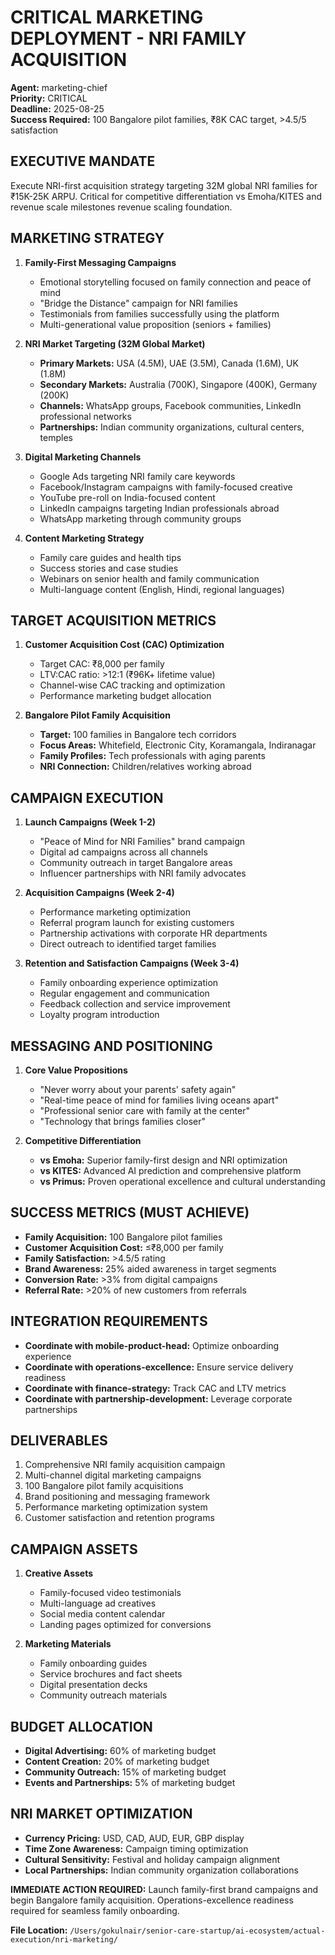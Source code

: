 # CRITICAL MARKETING DEPLOYMENT - NRI FAMILY ACQUISITION
**Agent:** marketing-chief  
**Priority:** CRITICAL  
**Deadline:** 2025-08-25  
**Success Required:** 100 Bangalore pilot families, ₹8K CAC target, >4.5/5 satisfaction

## EXECUTIVE MANDATE
Execute NRI-first acquisition strategy targeting 32M global NRI families for ₹15K-25K ARPU. Critical for competitive differentiation vs Emoha/KITES and revenue scale milestones revenue scaling foundation.

## MARKETING STRATEGY
1. **Family-First Messaging Campaigns**
   - Emotional storytelling focused on family connection and peace of mind
   - "Bridge the Distance" campaign for NRI families
   - Testimonials from families successfully using the platform
   - Multi-generational value proposition (seniors + families)

2. **NRI Market Targeting (32M Global Market)**
   - **Primary Markets:** USA (4.5M), UAE (3.5M), Canada (1.6M), UK (1.8M)
   - **Secondary Markets:** Australia (700K), Singapore (400K), Germany (200K)
   - **Channels:** WhatsApp groups, Facebook communities, LinkedIn professional networks
   - **Partnerships:** Indian community organizations, cultural centers, temples

3. **Digital Marketing Channels**
   - Google Ads targeting NRI family care keywords
   - Facebook/Instagram campaigns with family-focused creative
   - YouTube pre-roll on India-focused content
   - LinkedIn campaigns targeting Indian professionals abroad
   - WhatsApp marketing through community groups

4. **Content Marketing Strategy**
   - Family care guides and health tips
   - Success stories and case studies
   - Webinars on senior health and family communication
   - Multi-language content (English, Hindi, regional languages)

## TARGET ACQUISITION METRICS
1. **Customer Acquisition Cost (CAC) Optimization**
   - Target CAC: ₹8,000 per family
   - LTV:CAC ratio: >12:1 (₹96K+ lifetime value)
   - Channel-wise CAC tracking and optimization
   - Performance marketing budget allocation

2. **Bangalore Pilot Family Acquisition**
   - **Target:** 100 families in Bangalore tech corridors
   - **Focus Areas:** Whitefield, Electronic City, Koramangala, Indiranagar
   - **Family Profiles:** Tech professionals with aging parents
   - **NRI Connection:** Children/relatives working abroad

## CAMPAIGN EXECUTION
1. **Launch Campaigns (Week 1-2)**
   - "Peace of Mind for NRI Families" brand campaign
   - Digital ad campaigns across all channels
   - Community outreach in target Bangalore areas
   - Influencer partnerships with NRI family advocates

2. **Acquisition Campaigns (Week 2-4)**
   - Performance marketing optimization
   - Referral program launch for existing customers
   - Partnership activations with corporate HR departments
   - Direct outreach to identified target families

3. **Retention and Satisfaction Campaigns (Week 3-4)**
   - Family onboarding experience optimization
   - Regular engagement and communication
   - Feedback collection and service improvement
   - Loyalty program introduction

## MESSAGING AND POSITIONING
1. **Core Value Propositions**
   - "Never worry about your parents' safety again"
   - "Real-time peace of mind for families living oceans apart"
   - "Professional senior care with family at the center"
   - "Technology that brings families closer"

2. **Competitive Differentiation**
   - **vs Emoha:** Superior family-first design and NRI optimization
   - **vs KITES:** Advanced AI prediction and comprehensive platform
   - **vs Primus:** Proven operational excellence and cultural understanding

## SUCCESS METRICS (MUST ACHIEVE)
- **Family Acquisition:** 100 Bangalore pilot families
- **Customer Acquisition Cost:** ≤₹8,000 per family
- **Family Satisfaction:** >4.5/5 rating
- **Brand Awareness:** 25% aided awareness in target segments
- **Conversion Rate:** >3% from digital campaigns
- **Referral Rate:** >20% of new customers from referrals

## INTEGRATION REQUIREMENTS
- **Coordinate with mobile-product-head:** Optimize onboarding experience
- **Coordinate with operations-excellence:** Ensure service delivery readiness
- **Coordinate with finance-strategy:** Track CAC and LTV metrics
- **Coordinate with partnership-development:** Leverage corporate partnerships

## DELIVERABLES
1. Comprehensive NRI family acquisition campaign
2. Multi-channel digital marketing campaigns
3. 100 Bangalore pilot family acquisitions
4. Brand positioning and messaging framework
5. Performance marketing optimization system
6. Customer satisfaction and retention programs

## CAMPAIGN ASSETS
1. **Creative Assets**
   - Family-focused video testimonials
   - Multi-language ad creatives
   - Social media content calendar
   - Landing pages optimized for conversions

2. **Marketing Materials**
   - Family onboarding guides
   - Service brochures and fact sheets
   - Digital presentation decks
   - Community outreach materials

## BUDGET ALLOCATION
- **Digital Advertising:** 60% of marketing budget
- **Content Creation:** 20% of marketing budget
- **Community Outreach:** 15% of marketing budget
- **Events and Partnerships:** 5% of marketing budget

## NRI MARKET OPTIMIZATION
- **Currency Pricing:** USD, CAD, AUD, EUR, GBP display
- **Time Zone Awareness:** Campaign timing optimization
- **Cultural Sensitivity:** Festival and holiday campaign alignment
- **Local Partnerships:** Indian community organization collaborations

**IMMEDIATE ACTION REQUIRED:** Launch family-first brand campaigns and begin Bangalore family acquisition. Operations-excellence readiness required for seamless family onboarding.

**File Location:** `/Users/gokulnair/senior-care-startup/ai-ecosystem/actual-execution/nri-marketing/`